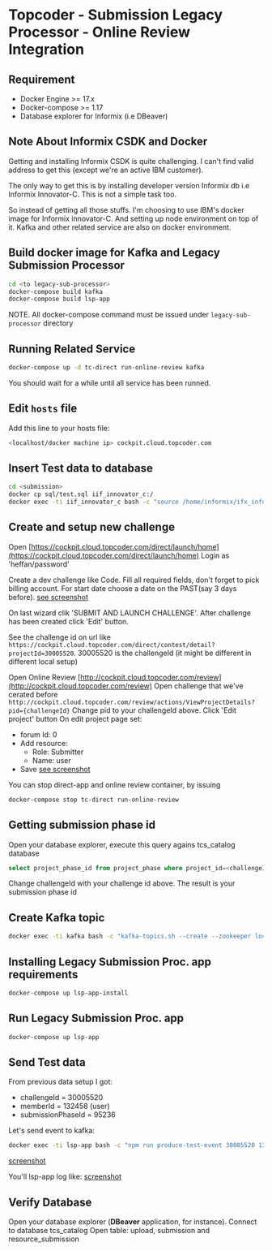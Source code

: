 # Topcoder - Submission Legacy Processor - Online Review Integration

## Requirement

- Docker Engine >= 17.x
- Docker-compose >= 1.17
- Database explorer for Informix (i.e DBeaver)

## Note About Informix CSDK and Docker

Getting and installing Informix CSDK is quite challenging. I can't find valid address to get this (except we're an active IBM customer).

The only way to get this is by installing developer version Informix db i.e Informix Innovator-C.
This is not a simple task too.

So instead of getting all those stuffs. I'm choosing to use IBM's docker image for Informix innovator-C.
And setting up node environment on top of it.
Kafka and other related service are also on docker environment.


## Build docker image for Kafka and Legacy Submission Processor

```bash
cd <to legacy-sub-processor>
docker-compose build kafka
docker-compose build lsp-app
```

NOTE. All docker-compose command must be issued under ```legacy-sub-processor``` directory

## Running Related Service

```bash
docker-compose up -d tc-direct run-online-review kafka
```
You should wait for a while until all service has been runned.

## Edit ```hosts``` file
Add this line to your hosts file:

```bash
<localhost/docker machine ip> cockpit.cloud.topcoder.com
```
## Insert Test data to database

```bash
cd <submission>
docker cp sql/test.sql iif_innovator_c:/
docker exec -ti iif_innovator_c bash -c "source /home/informix/ifx_informixoltp_tcp.env && dbaccess - /test.sql"
```

## Create and setup new challenge
Open [https://cockpit.cloud.topcoder.com/direct/launch/home](https://cockpit.cloud.topcoder.com/direct/launch/home)
Login as 'heffan/password'

Create a dev challenge like Code. Fill all required fields, don't forget to pick billing account.
For start date choose a date on the PAST(say 3 days before).
[see screenshot](https://drive.google.com/file/d/1EK2F3tnXYCe3U1IjFz1msBoNCLaOPugI/view?usp=drivesdk)

On last wizard clik 'SUBMIT AND LAUNCH CHALLENGE'. After challenge has been created click 'Edit' button.

See the challenge id on url like ```https://cockpit.cloud.topcoder.com/direct/contest/detail?projectId=30005520```.
30005520 is the challengeId (it might be different in different local setup)

Open Online Review [http://cockpit.cloud.topcoder.com/review](http://cockpit.cloud.topcoder.com/review)
Open challenge that we've cerated before ```http://cockpit.cloud.topcoder.com/review/actions/ViewProjectDetails?pid={challengeId}```
Change pid to your challengeId above.
Click 'Edit project' button
On edit project page set:
- forum Id: 0
- Add resource:
    - Role: Submitter
    - Name: user
- Save
[see screenshot](https://drive.google.com/file/d/13OELZLIbFPS1WdENGOcfSzC3TsTSJhPT/view?usp=drivesdk)

You can stop direct-app and online review container, by issuing

```bash
docker-compose stop tc-direct run-online-review
```

## Getting submission phase id
Open your database explorer, execute this query agains tcs_catalog database

```sql
select project_phase_id from project_phase where project_id=<challengeId> and phase_type_id=2
```
Change challengeId with your challenge id above. The result is your submission phase id

## Create Kafka topic

```bash
docker exec -ti kafka bash -c "kafka-topics.sh --create --zookeeper localhost:2181 --replication-factor 1 --partitions 1 --topic new-submission-topic"
```

## Installing Legacy Submission Proc. app requirements

```bash
docker-compose up lsp-app-install
```

## Run Legacy Submission Proc. app
```bash
docker-compose up lsp-app
```

## Send Test data
From previous data setup I got:
- challengeId = 30005520
- memberId = 132458 (user)
- submissionPhaseId = 95236

Let's send event to kafka:

```bash
docker exec -ti lsp-app bash -c "npm run produce-test-event 30005520 132458 95236"
```

[screenshot](https://drive.google.com/file/d/1qfduKglVW0WbtqU4Oym9H7s4zpT87VZo/view?usp=drivesdk)

You'll lsp-app log like:
[screenshot](https://drive.google.com/file/d/1nVjru_26f0A92FpXywBG9X910-Wc0fxN/view?usp=drivesdk)

## Verify Database
Open your database explorer (**DBeaver** application, for instance). Connect to database tcs_catalog
Open table: upload, submission and resource_submission
